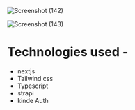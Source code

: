 
![Screenshot (142)](https://github.com/user-attachments/assets/337d11a3-f1b3-4a37-81aa-bc7295f7fdd5)

![Screenshot (143)](https://github.com/user-attachments/assets/9166a349-fd08-411e-88cb-f944304f7940)

# Technologies used -
- nextjs
- Tailwind css
- Typescript
- strapi
- kinde Auth
  
